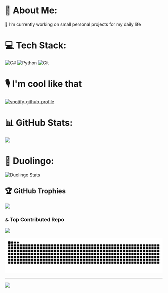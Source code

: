 # 👋 About Me:
🔭 I’m currently working on small personal projects for my daily life
# 💻 Tech Stack:
![C#](https://img.shields.io/badge/c%23-%23239120.svg?style=for-the-badge&logo=csharp&logoColor=white) ![Python](https://img.shields.io/badge/python-3670A0?style=for-the-badge&logo=python&logoColor=ffdd54) ![Git](https://img.shields.io/badge/git-%23F05033.svg?style=for-the-badge&logo=git&logoColor=white) 

# 🎙️ I'm cool like that
[![spotify-github-profile](https://spotify-github-profile.kittinanx.com/api/view?uid=31bvtcdhppjnnchtpnrblrorlsk4&cover_image=true&theme=novatorem&show_offline=true&background_color=121212&interchange=true&bar_color=53b14f&bar_color_cover=true)](https://spotify-github-profile.kittinanx.com/api/view?uid=31bvtcdhppjnnchtpnrblrorlsk4&redirect=true)
# 📊 GitHub Stats:


![](https://github-readme-stats.vercel.app/api/top-langs/?username=Zikithezikit&theme=vue-dark&hide_border=false&include_all_commits=false&count_private=false&layout=compact)
# 🦉 Duolingo:
![Duolingo Stats](https://duolingo-stats-card.vercel.app/api?username=Zikithezikit&sort=xp)


## 🏆 GitHub Trophies
![](https://github-profile-trophy.vercel.app/?username=Zikithezikit&theme=vue-dark&no-frame=false&no-bg=false&margin-w=4)

### 🔝 Top Contributed Repo
![](https://github-contributor-stats.vercel.app/api?username=Zikithezikit&limit=5&theme=vue-dark&combine_all_yearly_contributions=true)

![snake animation](https://github.com/Zikithezikit/Zikithezikit/blob/output/github-snake-dark.svg)

---
[![](https://visitcount.itsvg.in/api?id=Zikithezikit&icon=6&color=6)](https://visitcount.itsvg.in)




<!-- Proudly created with GPRM ( https://gprm.itsvg.in )  😘 I recommend it  -->
